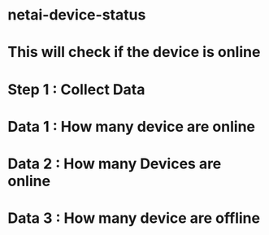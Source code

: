 # netai-device-status
# This will check if the device is online
# Step 1 : Collect Data
# Data 1 : How many device are online
# Data 2 : How many Devices are online
# Data 3 : How many device are offline
